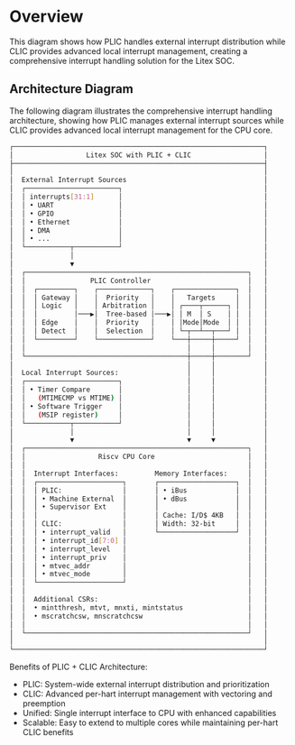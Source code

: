 # Overview

This diagram shows how PLIC handles external interrupt distribution while CLIC provides advanced local interrupt management, creating a comprehensive interrupt handling solution for the Litex SOC.

## Architecture Diagram

The following diagram illustrates the comprehensive interrupt handling architecture, showing how PLIC manages external interrupt sources while CLIC provides advanced local interrupt management for the CPU core.


``` bash
┌──────────────────────────────────────────────────────────────┐
│                  Litex SOC with PLIC + CLIC                  │
├──────────────────────────────────────────────────────────────┤
│                                                              │
│  External Interrupt Sources                                  │
│  ┌───────────────────────┐                                   │
│  │ interrupts[31:1]      │                                   │
│  │ • UART                │                                   │
│  │ • GPIO                │                                   │
│  │ • Ethernet            │                                   │
│  │ • DMA                 │                                   │
│  │ • ...                 │                                   │
│  └───────────┬───────────┘                                   │
│              │                                               │
│              ▼                                               │
│  ┌───────────────────────────────────────────────────────┐   │
│  │                PLIC Controller                        │   │
│  │  ┌─────────┐    ┌─────────────┐    ┌───────────────┐  │   │
│  │  │ Gateway │    │  Priority   │    │   Targets     │  │   │
│  │  │ Logic   │    │ Arbitration │    │ ┌────┬──────┐ │  │   │
│  │  │         │───▶│  Tree-based │───▶│ │ M  │ S    │ │  │   │
│  │  │ Edge    │    │  Priority   │    │ │Mode│Mode  │ │  │   │
│  │  │ Detect  │    │  Selection  │    │ └─┬──┴──┬───┘ │  │   │
│  │  └─────────┘    └─────────────┘    └───┼─────┼─────┘  │   │
│  │                                        │     │        │   │
│  └────────────────────────────────────────┼─────┼────────┘   │
│                                           │     │            │
│  Local Interrupt Sources:                 │     │            │
│  ┌───────────────────────┐                │     │            │
│  │ • Timer Compare       │                │     │            │
│  │   (MTIMECMP vs MTIME) │                │     │            │
│  │ • Software Trigger    │                │     │            │
│  │   (MSIP register)     │                │     │            │
│  └───────────┬───────────┘                │     │            │
│              │                            │     │            │
│              ▼                            ▼     ▼            │
│  ┌───────────────────────────────────────────────────────┐   │
│  │                  Riscv CPU Core                       │   │
│  │                                                       │   │
│  │  Interrupt Interfaces:         Memory Interfaces:     │   │
│  │  ┌─────────────────────┐       ┌───────────────────┐  │   │
│  │  │ PLIC:               │       │ • iBus            │  │   │
│  │  │ • Machine External  │       │ • dBus            │  │   │
│  │  │ • Supervisor Ext    │       │                   │  │   │
│  │  │                     │       │ Cache: I/D$ 4KB   │  │   │
│  │  │ CLIC:               │       │ Width: 32-bit     │  │   │
│  │  │ • interrupt_valid   │       └───────────────────┘  │   │
│  │  │ • interrupt_id[7:0] │                              │   │
│  │  │ • interrupt_level   │                              │   │
│  │  │ • interrupt_priv    │                              │   │
│  │  │ • mtvec_addr        │                              │   │
│  │  │ • mtvec_mode        │                              │   │
│  │  └─────────────────────┘                              │   │
│  │                                                       │   │
│  │  Additional CSRs:                                     │   │
│  │  • mintthresh, mtvt, mnxti, mintstatus                │   │
│  │  • mscratchcsw, mnscratchcsw                          │   │
│  │                                                       │   │
│  └───────────────────────────────────────────────────────┘   │
│                                                              │
└──────────────────────────────────────────────────────────────┘
```


Benefits of PLIC + CLIC Architecture:

* PLIC: System-wide external interrupt distribution and prioritization
* CLIC: Advanced per-hart interrupt management with vectoring and preemption
* Unified: Single interrupt interface to CPU with enhanced capabilities
* Scalable: Easy to extend to multiple cores while maintaining per-hart CLIC benefits
